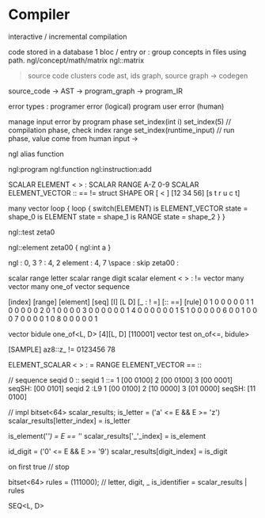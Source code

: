 # Compiler

interactive / incremental compilation

code stored in a database 1 bloc / entry
or : group concepts in files using path. ngl/concept/math/matrix ngl::matrix


> source code
    clusters
        code ast, ids graph, source 
> graph -> codegen


source_code -> AST -> program_graph -> program_IR


error types : 
programer error (logical)
program user error (human)

manage input error by program phase
set_index(int i)
set_index(5) // compilation phase, check index range
set_index(runtime_input) // run phase, value come from human input -> 



ngl
    alias
    function
    
ngl:program
    ngl:function
        ngl:instruction:add


SCALAR ELEMENT < > :
SCALAR RANGE A-Z 0-9
SCALAR ELEMENT_VECTOR :: == != struct
SHAPE OR 
[ < ]
[12 34 56]
[s t r u c t]

many<SCALAR>
vector<state>
loop<element>
{
    loop<shapes>
    {
        switch(ELEMENT)
        is ELEMENT_VECTOR
            state = shape_0
        is ELEMENT
            state = shape_1
        is RANGE
            state = shape_2
    }
}



ngl::test zeta0

    
    
ngl::element zeta00 { ngl:int a }

ngl : 0, 3
? : 4, 2
element : 4, 7
\space : skip
zeta00 : 

scalar range letter
scalar range digit
scalar element < > : !=
vector many<letter>
vector many one_of <letter digit>
vector sequence <letter digit>

[index] [range] [element] [seq]
[I] [L D] [_ : ! =] [:: ==] [rule]
 0   1 0   0 0 0 0
 1   1 0   0 0 0 0
 2   0 1   0 0 0 0
 3   0 0   0 0 0 0  1
 4   0 0   0 0 0 0  1
 5   1 0   0 0 0 0
 6   0 0   1 0 0 0
 7   0 0   0 0 1 0
 8   0 0   0 0 0 1

vector bidule one_of<L, D> [4][L, D] [110001]
vector test on_of<=, bidule>


[SAMPLE]
az8::z_ !=
0123456 78

ELEMENT_SCALAR < > : =
RANGE
ELEMENT_VECTOR == ::

// sequence
seqid 0 ::
seqid 1 ::=
1 [00 0100]
2 [00 0100]
3 [00 0001]
seqSH: [00 0101]
seqid 2 :L9
1 [00 0100]
2 [10 0000]
3 [01 0000]
seqSH: [11 0100]


// impl
bitset<64> scalar_results;
is_letter = ('a' <= E && E >= 'z')
scalar_results[letter_index] = is_letter

is_element('_') = E == '_'
scalar_results['_'_index] = is_element

id_digit = ('0' <= E && E >= '9')
scalar_results[digit_index] = is_digit

on first true // stop

bitset<64> rules = (111000); // letter, digit, _
is_identifier = scalar_results | rules

SEQ<L, D>

